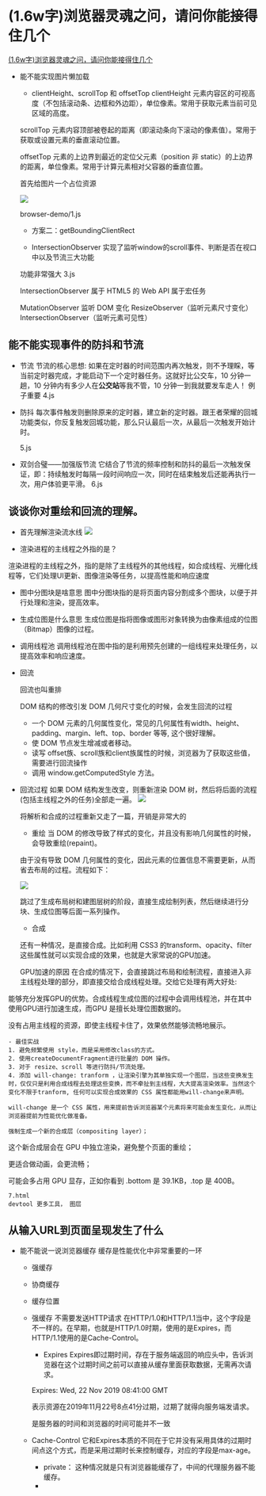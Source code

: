 # (1.6w字)浏览器灵魂之问，请问你能接得住几个
[(1.6w字)浏览器灵魂之问，请问你能接得住几个](https://juejin.cn/post/6844904021308735502)

- 能不能实现图片懒加载
    - clientHeight、scrollTop 和 offsetTop
    clientHeight 元素内容区的可视高度（不包括滚动条、边框和外边距），单位像素。常用于获取元素当前可见区域的高度。

    scrollTop 元素内容顶部被卷起的距离（即滚动条向下滚动的像素值）。常用于获取或设置元素的垂直滚动位置。

    offsetTop 元素的上边界到最近的定位父元素（position 非 static）的上边界的距离，单位像素。常用于计算元素相对父容器的垂直位置。

    首先给图片一个占位资源

    <img src="default.jpg" data-src="http://www.xxx.com/target.jpg" />

    browser-demo/1.js

    - 方案二：getBoundingClientRect

    - IntersectionObserver
    实现了监听window的scroll事件、判断是否在视口中以及节流三大功能

    功能非常强大
    3.js

    IntersectionObserver 属于 HTML5 的 Web API
    属于宏任务

    MutationObserver 监听 DOM 变化
    ResizeObserver（监听元素尺寸变化）
    IntersectionObserver（监听元素可见性）

## 能不能实现事件的防抖和节流

- 节流
    节流的核心思想: 如果在定时器的时间范围内再次触发，则不予理睬，等当前定时器完成，才能启动下一个定时器任务。这就好比公交车，10 分钟一趟，10 分钟内有多少人在**公交站**等我不管，10 分钟一到我就要发车走人！
    例子重要
    4.js

- 防抖
    每次事件触发则删除原来的定时器，建立新的定时器。跟王者荣耀的回城功能类似，你反复触发回城功能，那么只认最后一次，从最后一次触发开始计时。

    5.js

- 双剑合璧——加强版节流
    它结合了节流的频率控制和防抖的最后一次触发保证，即：持续触发时每隔一段时间响应一次，同时在结束触发后还能再执行一次，用户体验更平滑。
6.js

## 谈谈你对重绘和回流的理解。
- 首先理解渲染流水线
![](https://p1-jj.byteimg.com/tos-cn-i-t2oaga2asx/gold-user-assets/2019/12/15/16f080ba7fa706eb~tplv-t2oaga2asx-zoom-in-crop-mark:1512:0:0:0.awebp)

- 渲染进程的主线程之外指的是？

渲染进程的主线程之外，指的是除了主线程外的其他线程，如合成线程、光栅化线程等，它们处理UI更新、图像渲染等任务，以提高性能和响应速度

- 图中分图块是啥意思
    图中分图块指的是将页面内容分割成多个图块，以便于并行处理和渲染，提高效率。

- 生成位图是什么意思
    生成位图是指将图像或图形对象转换为由像素组成的位图（Bitmap）图像的过程。

- 调用线程池 
    调用线程池在图中指的是利用预先创建的一组线程来处理任务，以提高效率和响应速度。

- 回流

    回流也叫重排

    DOM 结构的修改引发 DOM 几何尺寸变化的时候，会发生回流的过程

    - 一个 DOM 元素的几何属性变化，常见的几何属性有width、height、padding、margin、left、top、border 等等, 这个很好理解。
    - 使 DOM 节点发生增减或者移动。
    - 读写 offset族、scroll族和client族属性的时候，浏览器为了获取这些值，需要进行回流操作
    - 调用 window.getComputedStyle 方法。

- 回流过程
    如果 DOM 结构发生改变，则重新渲染 DOM 树，然后将后面的流程(包括主线程之外的任务)全部走一遍。
    ![](https://p1-jj.byteimg.com/tos-cn-i-t2oaga2asx/gold-user-assets/2019/12/15/16f0809e65b3d2fc~tplv-t2oaga2asx-zoom-in-crop-mark:1512:0:0:0.awebp)

    将解析和合成的过程重新又走了一篇，开销是非常大的

    - 重绘
    当 DOM 的修改导致了样式的变化，并且没有影响几何属性的时候，会导致重绘(repaint)。

    由于没有导致 DOM 几何属性的变化，因此元素的位置信息不需要更新，从而省去布局的过程。流程如下：

    ![](https://p1-jj.byteimg.com/tos-cn-i-t2oaga2asx/gold-user-assets/2019/12/15/16f080a26aa222d4~tplv-t2oaga2asx-zoom-in-crop-mark:1512:0:0:0.awebp)

    跳过了生成布局树和建图层树的阶段，直接生成绘制列表，然后继续进行分块、生成位图等后面一系列操作。

    - 合成

    还有一种情况，是直接合成。比如利用 CSS3 的transform、opacity、filter这些属性就可以实现合成的效果，也就是大家常说的GPU加速。

    GPU加速的原因
在合成的情况下，会直接跳过布局和绘制流程，直接进入非主线程处理的部分，即直接交给合成线程处理。交给它处理有两大好处:


能够充分发挥GPU的优势。合成线程生成位图的过程中会调用线程池，并在其中使用GPU进行加速生成，而GPU 是擅长处理位图数据的。


没有占用主线程的资源，即使主线程卡住了，效果依然能够流畅地展示。


    - 最佳实战
    1. 避免频繁使用 style，而是采用修改class的方式。
    2. 使用createDocumentFragment进行批量的 DOM 操作。
    3. 对于 resize、scroll 等进行防抖/节流处理。
    4. 添加 will-change: tranform ，让渲染引擎为其单独实现一个图层，当这些变换发生时，仅仅只是利用合成线程去处理这些变换，而不牵扯到主线程，大大提高渲染效率。当然这个变化不限于tranform, 任何可以实现合成效果的 CSS 属性都能用will-change来声明。

    will-change 是一个 CSS 属性，用来提前告诉浏览器某个元素将来可能会发生变化，从而让浏览器提前为性能优化做准备。

    强制生成一个新的合成层（compositing layer）；

这个新合成层会在 GPU 中独立渲染，避免整个页面的重绘；

更适合做动画，会更流畅；

可能会多占用 GPU 显存，正如你看到 .bottom 是 39.1KB，.top 是 400B。

    7.html
    devtool 更多工具， 图层

## 从输入URL到页面呈现发生了什么

- 能不能说一说浏览器缓存
    缓存是性能优化中非常重要的一环
    - 强缓存
    - 协商缓存
    - 缓存位置

    - 强缓存
        不需要发送HTTP请求
        在HTTP/1.0和HTTP/1.1当中，这个字段是不一样的。在早期，也就是HTTP/1.0时期，使用的是Expires，而HTTP/1.1使用的是Cache-Control。

        - Expires
        Expires即过期时间，存在于服务端返回的响应头中，告诉浏览器在这个过期时间之前可以直接从缓存里面获取数据，无需再次请求。

        Expires: Wed, 22 Nov 2019 08:41:00 GMT

        表示资源在2019年11月22号8点41分过期，过期了就得向服务端发请求。

        是服务器的时间和浏览器的时间可能并不一致

    - Cache-Control
        它和Expires本质的不同在于它并没有采用具体的过期时间点这个方式，而是采用过期时长来控制缓存，对应的字段是max-age。

        - private： 这种情况就是只有浏览器能缓存了，中间的代理服务器不能缓存。
        - 

